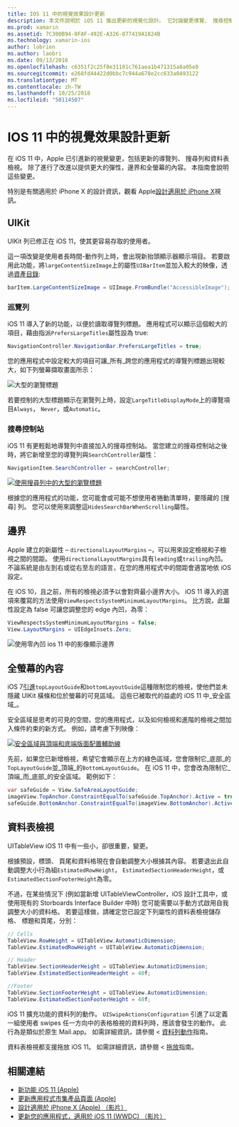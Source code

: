 ```yaml
---
title: IOS 11 中的視覺效果設計更新
description: 本文件說明於 iOS 11 推出更新的視覺化設計。 它討論變更導覽、 搜尋控制站、 邊界、 全螢幕的內容，以及資料表檢視。
ms.prod: xamarin
ms.assetid: 7C300B94-0FAF-492E-A326-877419A1824B
ms.technology: xamarin-ios
author: lobrien
ms.author: laobri
ms.date: 09/13/2016
ms.openlocfilehash: c6351f2c25f8e31181c761aea1b471315a8a05e8
ms.sourcegitcommit: e268fd44422d0bbc7c944a678e2cc633a0493122
ms.translationtype: MT
ms.contentlocale: zh-TW
ms.lasthandoff: 10/25/2018
ms.locfileid: "50114507"
---
```

# <a name="visual-design-updates-in-ios-11"></a>IOS 11 中的視覺效果設計更新

在 iOS 11 中，Apple 已引進新的視覺變更，包括更新的導覽列、 搜尋列和資料表檢視。 除了進行了改進以提供更大的彈性，邊界和全螢幕的內容。 本指南會說明這些變更。 

特別是有關適用於 iPhone X 的設計資訊，觀看 Apple[設計適用於 iPhone X](https://developer.apple.com/videos/play/fall2017/801/)視訊。

## <a name="uikit"></a>UIKit

UIKit 列已修正在 iOS 11，使其更容易存取的使用者。

這一項改變是使用者長時間-動作列上時，會出現新抬頭顯示器顯示項目。 若要啟用此功能，將`largeContentSizeImage`上的屬性`UIBarItem`並加入較大的映像，透過[資產目錄](~/ios/app-fundamentals/images-icons/displaying-an-image.md):

```csharp
barItem.LargeContentSizeImage = UIImage.FromBundle("AccessibleImage");
```

### <a name="navigation-bar"></a>巡覽列
iOS 11 導入了新的功能，以便於讀取導覽列標題。 應用程式可以顯示這個較大的項目，藉由指派`PrefersLargeTitles`屬性設為 true:

```csharp
NavigationController.NavigationBar.PrefersLargeTitles = true;
```

您的應用程式中設定較大的項目可讓_所有_跨您的應用程式的導覽列標題出現較大，如下列螢幕擷取畫面所示：

![大型的瀏覽標題](visual-design-images/image7.png)

若要控制的大型標題顯示在瀏覽列上時，設定`LargeTitleDisplayMode`上的導覽項目`Always`， `Never`，或`Automatic`。

### <a name="search-controller"></a>搜尋控制站

iOS 11 有更輕鬆地導覽列中直接加入的搜尋控制站。 當您建立的搜尋控制站之後時，將它新增至您的導覽列與`SearchController`屬性：

```csharp
NavigationItem.SearchController = searchController;
```

[![使用搜尋列中的大型的瀏覽標題](visual-design-images/image8-sml.png)](visual-design-images/image8-sml.png#lightbox)

根據您的應用程式的功能，您可能會或可能不想使用者捲動清單時，要隱藏的 [搜尋] 列。 您可以使用來調整這`HidesSearchBarWhenScrolling`屬性。

## <a name="margins"></a>邊界

Apple 建立的新屬性 – `directionalLayoutMargins` –，可以用來設定檢視和子檢視之間的間距。 使用`directionalLayoutMargins`具有`leading`或`trailing`內凹。 不論系統是由左到右或從右至左的語言，在您的應用程式中的間距會適當地依 iOS 設定。

在 iOS 10，且之前，所有的檢視必須予以會對齊最小邊界大小。 iOS 11 導入的選項來覆寫的方法使用`ViewRespectsSystemMinimumLayoutMargins`。 比方說，此屬性設定為 false 可讓您調整您的 edge 內凹，為零：

```csharp
ViewRespectsSystemMinimumLayoutMargins = false;
View.LayoutMargins = UIEdgeInsets.Zero;
```
![使用零內凹 ios 11 中的影像顯示邊界](visual-design-images/image9.png)

<a name="fullscreen" />

## <a name="full-screen-content"></a>全螢幕的內容

iOS 7[引進](~/ios/platform/introduction-to-ios7/ios7-ui.md#fullscreen)`topLayoutGuide`和`bottomLayoutGuide`這種限制您的檢視，使他們並未隱藏 UIKit 橫條和位於螢幕的可見區域。 這些已被取代的益處的 iOS 11 中_安全區域_。

安全區域是思考的可見的空間，您的應用程式，以及如何檢視和進階的檢視之間加入條件約束的新方式。 例如，請考慮下列映像：

[![安全區域與頂端和底端版面配置輔助線](visual-design-images/image10-sml.png)](visual-design-images/image10.png#lightbox)

先前，如果您已新增檢視，希望它會顯示在上方的綠色區域，您會限制它_底部_的`TopLayoutGuide`並_頂端_的`BottomLayoutGuide`。 在 iOS 11 中，您會改為限制它_頂端_而_底部_的安全區域。 範例如下：

```csharp
var safeGuide = View.SafeAreaLayoutGuide;
imageView.TopAnchor.ConstraintEqualTo(safeGuide.TopAnchor).Active = true;
safeGuide.BottomAnchor.ConstraintEqualTo(imageView.BottomAnchor).Active = true;
```

## <a name="table-view"></a>資料表檢視

UITableView iOS 11 中有一些小，卻很重要，變更。

根據預設，標頭、 頁尾和資料格現在會自動調整大小根據其內容。 若要退出此自動調整大小行為組`EstimatedRowHeight`， `EstimatedSectionHeaderHeight`，或`EstimatedSectionFooterHeight`為零。

不過，在某些情況下 (例如當新增 UITableViewController，iOS 設計工具中，或使用現有的 Storboards Interface Builder 中時) 您可能需要以手動方式啟用自我調整大小的資料格。 若要這樣做，請確定您已設定下列屬性的資料表檢視儲存格、 標題和頁尾，分別：

```csharp
// Cells
TableView.RowHeight = UITableView.AutomaticDimension;
TableView.EstimatedRowHeight = UITableView.AutomaticDimension;

// Header
TableView.SectionHeaderHeight = UITableView.AutomaticDimension;
TableView.EstimatedSectionHeaderHeight = 40f;

//Footer
TableView.SectionFooterHeight = UITableView.AutomaticDimension;
TableView.EstimatedSectionFooterHeight = 40f;

```

iOS 11 擴充功能的資料列的動作。 `UISwipeActionsConfiguration` 引進了以定義一組使用者 swipes 任一方向中的表格檢視的資料列時，應該會發生的動作。 此行為是類似於原生 Mail.app。 如需詳細資訊，請參閱 <<c0> [ 資料列動作](~/ios/user-interface/controls/tables/row-action.md)指南。

資料表檢視都支援拖放 iOS 11。 如需詳細資訊，請參閱 <<c0> [ 拖放](~/ios/platform/introduction-to-ios11/drag-and-drop.md#uitableview)指南。


## <a name="related-links"></a>相關連結

- [新功能 iOS 11 (Apple)](https://developer.apple.com/ios/)
- [更新應用程式市集產品頁面 (Apple)](https://developer.apple.com/app-store/product-page/)
- [設計適用於 iPhone X (Apple) （影片）](https://developer.apple.com/videos/play/fall2017/801/)
- [更新您的應用程式，適用於 iOS 11 (WWDC) （影片）](https://developer.apple.com/videos/play/wwdc2017/204/)

